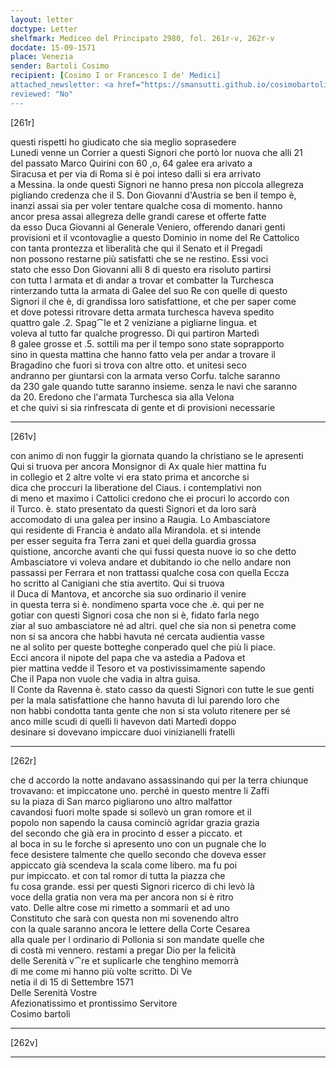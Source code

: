 ```yaml
---
layout: letter
doctype: Letter
shelfmark: Mediceo del Principato 2980, fol. 261r-v, 262r-v
docdate: 15-09-1571
place: Venezia
sender: Bartoli Cosimo
recipient: [Cosimo I or Francesco I de' Medici]
attached_newsletter: <a href="https://smansutti.github.io/cosimobartoli/texts/3081_040/">3081_040</a>
reviewed: "No"
---
```


[261r]  
  
  
questi rispetti ho giudicato che sia meglio soprasedere  
Lunedi venne un Corrier a questi Signori che portò lor nuova che alli 21  
del passato Marco Quirini con 60 ,o, 64 galee era arivato a  
Siracusa et per via di Roma si è poi inteso dalli si era arrivato  
a Messina. la onde questi Signori ne hanno presa non piccola allegreza  
pigliando credenza che il S. Don Giovanni d'Austria se ben il tempo è,  
inanzi assai sia per voler tentare qualche cosa di momento. hanno  
ancor presa assai allegreza delle grandi carese et offerte fatte  
da esso Duca Giovanni al Generale Veniero, offerendo danari genti  
provisioni et il vcontovaglie a questo Dominio in nome del Re Cattolico  
con tanta prontezza et liberalità che qui il Senato et il Pregadi  
non possono restarne più satisfatti che se ne restino. Essi voci  
stato che esso Don Giovanni alli 8 di questo era risoluto partirsi  
con tutta l armata et di andar a trovar et combatter la Turchesca  
rinterzando tutta la armata di Galee del suo Re con quelle di questo  
Signori il che è, di grandissa loro satisfattione, et che per saper come  
et dove potessi ritrovare detta armata turchesca haveva spedito  
quattro gale .2. Spag⁀le et 2 veniziane a pigliarne lingua. et  
voleva al tutto far qualche progresso. Di qui partiron Martedì  
8 galee grosse et .5. sottili ma per il tempo sono state soprapporto  
sino in questa mattina che hanno fatto vela per andar a trovare il  
Bragadino che fuori si trova con altre otto. et unitesi seco  
andranno per giuntarsi con la armata verso Corfu. talche saranno  
da 230 gale quando tutte saranno insieme. senza le navi che saranno  
da 20. Eredono che l'armata Turchesca sia alla Velona  
et che quivi si sia rinfrescata di gente et di provisioni necessarie  
  
---  

[261v]  
  
  
con animo di non fuggir la giornata quando la christiano se le apresenti  
Qui si truova per ancora Monsignor di Ax quale hier mattina fu  
in collegio et 2 altre volte vi era stato prima et ancorche si  
dica che proccuri la liberatione del Ciaus. i contemplativi non  
di meno et maximo i Cattolici credono che ei procuri lo accordo con  
il Turco. è. stato presentato da questi Signori et da loro sarà  
accomodato di una galea per insino a Raugia. Lo Ambasciatore  
qui residente di Francia è andato alla Mirandola. et si intende  
per esser seguita fra Terra zani et quei della guardia grossa  
quistione, ancorche avanti che qui fussi questa nuove io so che detto  
Ambasciatore vi voleva andare et dubitando io che nello andare non  
passassi per Ferrara et non trattassi qualche cosa con quella Eccza  
ho scritto al Canigiani che stia avertito. Qui si truova  
il Duca di Mantova, et ancorche sia suo ordinario il venire  
in questa terra si è. nondimeno sparta voce che .è. qui per ne  
gotiar con questi Signori cosa che non si è, fidato farla nego  
ziar al suo ambasciatore né ad altri. quel che sia non si penetra come  
non si sa ancora che habbi havuta né cercata audientia vasse  
ne al solito per queste botteghe conperado quel che più li piace.  
Ecci ancora il nipote del papa che va astedia a Padova et  
pier mattina vedde il Tesoro et va postivissimamente sapendo  
Che il Papa non vuole che vadia in altra guisa.  
Il Conte da Ravenna è. stato casso da questi Signori con tutte le sue genti  
per la mala satisfattione che hanno havuta di lui parendo loro che  
non habbi condotta tanta gente che non si sta voluto ritenere per sé  
anco mille scudi di quelli li havevon dati Martedì doppo  
desinare si dovevano impiccare duoi vinizianelli fratelli  
  
---  

[262r]  
  
  
che d accordo la notte andavano assassinando qui per la terra chiunque  
trovavano: et impiccatone uno. perché in questo mentre li Zaffi  
su la piaza di San marco pigliarono uno altro malfattor  
cavandosi fuori molte spade si sollevò un gran romore et il  
popolo non sapendo la causa cominciò agridar grazia grazia  
del secondo che già era in procinto d esser a piccato. et  
al boca in su le forche si apresento uno con un pugnale che lo  
fece desistere talmente che quello secondo che doveva esser  
appiccato già scendeva la scala come libero. ma fu poi  
pur impiccato. et con tal romor di tutta la piazza che  
fu cosa grande. essi per questi Signori ricerco di chi levò là  
voce della gratia non vera ma per ancora non si è ritro  
vato. Delle altre cose mi rimetto a sommarii et ad uno  
Constituto che sarà con questa non mi sovenendo altro  
con la quale saranno ancora le lettere della Corte Cesarea  
alla quale per l ordinario di Pollonia si son mandate quelle che  
di costà mi vennero. restami a pregar Dio per la felicità  
delle Serenità v⁀re et suplicarle che tenghino memorrà  
di me come mi hanno più volte scritto. Di Ve  
netia il di 15 di Settembre 1571  
Delle Serenità Vostre  
Afezionatissimo et prontissimo Servitore  
Cosimo bartoli  
  
---  

[262v]  
  
  
  
---  

